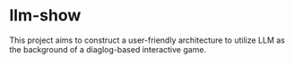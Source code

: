 # llm-show

This project aims to construct a user-friendly architecture to utilize LLM as the background of a diaglog-based interactive game.